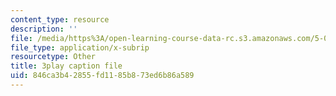 ```yaml
---
content_type: resource
description: ''
file: /media/https%3A/open-learning-course-data-rc.s3.amazonaws.com/5-08j-biological-chemistry-ii-spring-2016/846ca3b42855fd1185b873ed6b86a589_5BVGTxRKwOw.srt
file_type: application/x-subrip
resourcetype: Other
title: 3play caption file
uid: 846ca3b4-2855-fd11-85b8-73ed6b86a589
---
```

